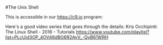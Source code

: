 #The Unix Shell

This is accessible in our https://c9.io program:

Here's a good video series that goes through the details:
Kris Occhipinti: The Linux Shell - 2016 - Tutorials
https://www.youtube.com/playlist?list=PLcUid3OP_4OV46dBG6R2AvV_-QyB61WRH
